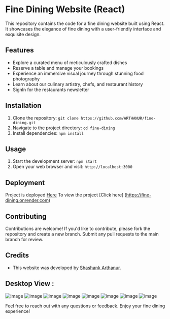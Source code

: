 # Fine Dining Website (React)

This repository contains the code for a fine dining website built using React. It showcases the elegance of fine dining with a user-friendly interface and exquisite design. 

## Features
- Explore a curated menu of meticulously crafted dishes
- Reserve a table and manage your bookings
- Experience an immersive visual journey through stunning food photography
- Learn about our culinary artistry, chefs, and restaurant history
- SignIn for the restaurants newsletter

## Installation
1. Clone the repository: `git clone https://github.com/ARTHANUR/fine-dining.git`
2. Navigate to the project directory: `cd fine-dining`
3. Install dependencies: `npm install`

## Usage
1. Start the development server: `npm start`
2. Open your web browser and visit: `http://localhost:3000`

## Deployment
Project is deployed [Here]( https://fine-dining.onrender.com)
To view the project [Click here] (https://fine-dining.onrender.com)

## Contributing
Contributions are welcome! If you'd like to contribute, please fork the repository and create a new branch. Submit any pull requests to the main branch for review.


## Credits
- This website was developed by [Shashank Arthanur](https://github.com/ARTHANUR).

## Desktop View :

![image](https://res.cloudinary.com/dboa7dqkl/image/upload/v1683702942/Fine-dining/Screenshot_2023-05-10_124458_nchbcx.png )
![image](https://res.cloudinary.com/dboa7dqkl/image/upload/v1683702937/Fine-dining/Screenshot_2023-05-10_124527_nmyrjn.png )
![image]( https://res.cloudinary.com/dboa7dqkl/image/upload/v1683702588/Fine-dining/Screenshot_2023-05-10_123643_ga30fr.png)
![image]( https://res.cloudinary.com/dboa7dqkl/image/upload/v1683702586/Fine-dining/Screenshot_2023-05-10_123703_ianqqu.png)
![image]( https://res.cloudinary.com/dboa7dqkl/image/upload/v1683702598/Fine-dining/Screenshot_2023-05-10_123722_k3yl1j.png)
![image](https://res.cloudinary.com/dboa7dqkl/image/upload/v1683702593/Fine-dining/Screenshot_2023-05-10_123746_gypogh.png )
![image](https://res.cloudinary.com/dboa7dqkl/image/upload/v1683702596/Fine-dining/Screenshot_2023-05-10_123807_vd3hd2.png )
![image]( https://res.cloudinary.com/dboa7dqkl/image/upload/v1683702581/Fine-dining/Screenshot_2023-05-10_123827_ywyvao.png)

Feel free to reach out with any questions or feedback. Enjoy your fine dining experience!







